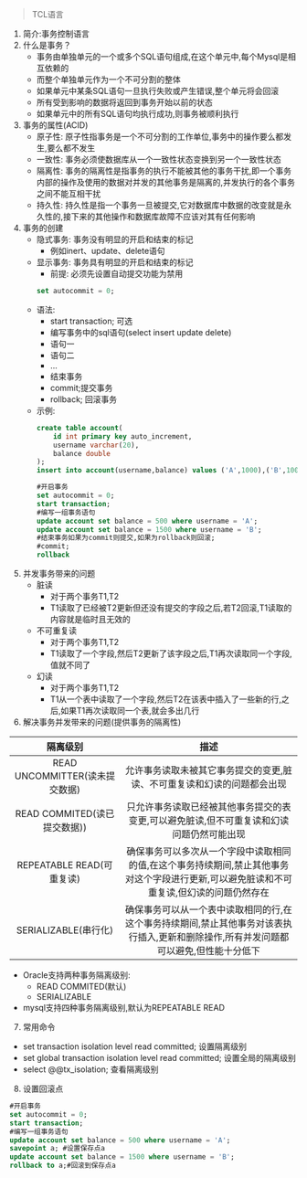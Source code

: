 > TCL语言
1. 简介:事务控制语言
2. 什么是事务？
    - 事务由单独单元的一个或多个SQL语句组成,在这个单元中,每个Mysql是相互依赖的
    - 而整个单独单元作为一个不可分割的整体
    - 如果单元中某条SQL语句一旦执行失败或产生错误,整个单元将会回滚
    - 所有受到影响的数据将返回到事务开始以前的状态
    - 如果单元中的所有SQL语句均执行成功,则事务被顺利执行
3. 事务的属性(ACID)
    - 原子性: 原子性指事务是一个不可分割的工作单位,事务中的操作要么都发生,要么都不发生
    - 一致性: 事务必须使数据库从一个一致性状态变换到另一个一致性状态
    - 隔离性: 事务的隔离性是指事务的执行不能被其他的事务干扰,即一个事务内部的操作及使用的数据对并发的其他事务是隔离的,并发执行的各个事务之间不能互相干扰
    - 持久性: 持久性是指一个事务一旦被提交,它对数据库中数据的改变就是永久性的,接下来的其他操作和数据库故障不应该对其有任何影响
4. 事务的创建
    - 隐式事务: 事务没有明显的开启和结束的标记
        - 例如inert、update、delete语句
    - 显示事务: 事务具有明显的开启和结束的标记
        - 前提: 必须先设置自动提交功能为禁用
        ```sql
        set autocommit = 0;
        ```
    - 语法:
        - start transaction; 可选
        - 编写事务中的sql语句(select insert update delete)
        - 语句一
        - 语句二
        - ...
        - 结束事务
        - commit;提交事务
        - rollback; 回滚事务
    - 示例:
        ```sql
        create table account(
            id int primary key auto_increment,
            username varchar(20),
            balance double
        );
        insert into account(username,balance) values ('A',1000),('B',1000);

        #开启事务
        set autocommit = 0;
        start transaction;
        #编写一组事务语句
        update account set balance = 500 where username = 'A';
        update account set balance = 1500 where username = 'B';
        #结束事务如果为commit则提交,如果为rollback则回滚;
        #commit;
        rollback
        ```
5. 并发事务带来的问题
    - 脏读
        - 对于两个事务T1,T2
        - T1读取了已经被T2更新但还没有提交的字段之后,若T2回滚,T1读取的内容就是临时且无效的
    - 不可重复读
        - 对于两个事务T1,T2
        - T1读取了一个字段,然后T2更新了该字段之后,T1再次读取同一个字段,值就不同了
    - 幻读
        - 对于两个事务T1,T2
        - T1从一个表中读取了一个字段,然后T2在该表中插入了一些新的行,之后,如果T1再次读取同一个表,就会多出几行
6. 解决事务并发带来的问题(提供事务的隔离性)

|隔离级别|描述|
|:--:|:--:| 
|READ UNCOMMITTER(读未提交数据)|允许事务读取未被其它事务提交的变更,脏读、不可重复读和幻读的问题都会出现|
|READ COMMITED(读已提交数据))|只允许事务读取已经被其他事务提交的表变更,可以避免脏读,但不可重复读和幻读问题仍然可能出现|   
|REPEATABLE READ(可重复读)|确保事务可以多次从一个字段中读取相同的值,在这个事务持续期间,禁止其他事务对这个字段进行更新,可以避免脏读和不可重复读,但幻读的问题仍然存在|
|SERIALIZABLE(串行化)|确保事务可以从一个表中读取相同的行,在这个事务持续期间,禁止其他事务对该表执行插入,更新和删除操作,所有并发问题都可以避免,但性能十分低下|

- Oracle支持两种事务隔离级别: 
    - READ COMMITED(默认)
    - SERIALIZABLE
- mysql支持四种事务隔离级别,默认为REPEATABLE READ

7. 常用命令
- set transaction isolation level read committed; 设置隔离级别
- set global transaction isolation level read committed;  设置全局的隔离级别
- select @@tx_isolation; 查看隔离级别

8. 设置回滚点
```sql
#开启事务
set autocommit = 0;
start transaction;
#编写一组事务语句
update account set balance = 500 where username = 'A';
savepoint a; #设置保存点a
update account set balance = 1500 where username = 'B';
rollback to a;#回滚到保存点a
```
